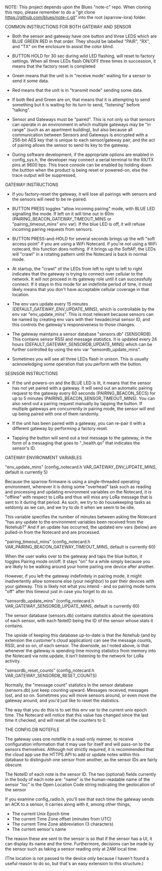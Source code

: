 NOTE:
This project depends upon the Blues "note-c" repo.
When cloning this repo, please remember to do a "git clone https://github.com/blues/note-c.git" into the root (sparrow-lora) folder.

COMMON INSTRUCTIONS FOR BOTH GATEWAY AND SENSOR

- Both the sensor and gateway have one button and three LEDS which are BLUE GREEN RED in that order.  They should be labelled "PAIR", "RX", and "TX" on the enclosure to assist the color blind. 

- BUTTON HOLD for 30 sec during wild LED flashing, will reset to factory settings.  When all three LEDs flash ON/OFF three times in succession, it means that the factory reset is completed

- Green means that the unit is in "receive mode" waiting for a sensor to send it some data.

- Red means that the unit is in "transmit mode" sending some data.

- If both Red and Green are on, that means that it is attempting to send something but it is waiting for its turn to send, "listening" before "talking".

- Sensor and Gateways must be "paired".  This is not only so that sensors can operate in an environment in which multiple gateways may be "in range" (such as an apartment building), but also because all communication between Sensors and Gateways is encrypted with a 256-bit AES key that is unique to each sensor/gateway pair, and the act of pairing allows the sensor to send its key to the gateway.

- During software development, if the appropriate options are enabled in config_sys.h, the developer may connect a serial terminal to the RX/TX pins at 9600 bps. This trace console can be enabled by holding down the buttton when the product is being reset or powered-on, else the trace output will be suppressed,


GATEWAY INSTRUCTIONS

- If you factory-reset the gateway, it will lose all pairings with sensors and the sensors will need to be re-paired.

- BUTTON PRESS toggles "allow incoming pairing" mode, with BLUE LED signalling the mode.  If left on it will time out in 60m (PAIRING_BEACON_GATEWAY_TIMEOUT_MINS or "pairing_timeout_mins" env var).  If the blue LED is off, it will refuse incoming pairing requests from sensors.

- BUTTON PRESS-and-HOLD for several seconds brings up the wifi "soft access point" if you are using a WiFi Notecard.  If you're not using a WiFi notecard, this function does nothing.  If it brings up the SoftAP, the LEDs will "crawl" in a rotating pattern until the Notecard is back in normal mode.

- At startup, the "crawl" of the LEDs from left to right to left to right indicates that the gateway is trying to connect over cellular to the network.  It will not proceed in its gateway role until it can successfully connect.  If it stays in this mode for an indefinite period of time, it most likely means that you don't have acceptable cellular coverage in that location.

- The env vars update every 15 minutes (DEFAULT_GATEWAY_ENV_UPDATE_MINS), which is controllable by the env var "env_update_mins".  This is most relevant because sensors can be named by creating env vars with their hexadecimal sensor ID, and this controls the gateway's responsiveness to those changes.

- The gateway maintains a sensor database "sensors.db" (SENSORDB).  This contains sensor RSSI and message statistics.  It is updated every 24 hours (DEFAULT_GATEWAY_SENSORDB_UPDATE_MINS) which can be further controlled by using the env var "sensordb_update_mins".

- Sometimes you will see all three LEDs flash in unison.  This is usually acknowledging some operation that you perform with the button.


SESNSOR INSTRUCTIONS

- If the unit powers-on and the BLUE LED is lit, it means that the sensor has not yet paired with a gateway.  It will send out an automatic pairing request to the gateway every 60 seconds (PAIRING_BEACON_SECS) for up to 5 minutes (PAIRING_BEACON_SENSOR_TIMEOUT_MINS).  You can also send out a pairing request manually by tapping the button.  If multiple gateways are concurrently in pairing mode, the sensor will end up being paired with one of them randomly.

- If the unit has been paired with a gateway, you can re-pair it with a different gateway by performing a factory reset.

- Tapping the button will send out a test message to the gateway, in the form of a messaging that goes to "_health.qo" that indicates the sensor's ID.


GATEWAY ENVIRONMENT VARIABLES

"env_update_mins"
(config_notecard.h VAR_GATEWAY_ENV_UPDATE_MINS, default is currently 5)

Because the sparrow firmware is using a single-threaded operating environment, whenever it is doing some "overhead" task such as reading and processing and updating environment variables on the Notecard, it is "offline" with respect to LoRa and thus will miss any LoRa message that is sent to it during that period.  As such, we try to do housekeeping tasks as seldomly as we can, and we try to do it when we seem to be idle.

This variable specifies the number of minutes between asking the Notecard "has any update to the environment variables been received from the Notehub?"  And if an update has occurred, the updated env vars (below) are pulled-in from the Notecard and are processed.

"pairing_timeout_mins"
(config_notecard.h VAR_PAIRING_BEACON_GATEWAY_TIMEOUT_MINS, default is currently 60)

When the user walks over to the gateway and taps the blue button, it toggles Pairing mode on/off.  It stays "on" for a while simply because you are likely to be walking around your home pairing one device after another.

However, if you left the gateway indefinitely in pairing mode, it might inadvertently allow someone else (your neighbor) to pair their devices with your gateway.  This is likely not what you intend - and so pairing mode turns "off" after this timeout just in case you forget to do so. 

"sensordb_update_mins"
(config_notecard.h VAR_GATEWAY_SENSORDB_UPDATE_MINS, default is currently 60)

The sensor database (sensors.db) contains statistics about the operations of each sensor, with each NoteID being the ID of the sensor whose stats it contains.

The upside of keeping this database up-to-date is that the Notehub (and by extension the customer's cloud application) can see the message counts, RSSI, and so on, of each sensor.  The downside, as I noted above, is that whenever the gateway is spending time moving statistics from memory into the Notecard via note.update, it isn't listening to the network for LoRa activity.

"sensordb_reset_counts"
(config_notecard.h VAR_GATEWAY_SENSORDB_RESET_COUNTS)

Normally, the "message count" statistics in the sensor database (sensors.db) just keep counting upward.  Messages received, messages lost, and so on.  Sometimes you will move sensors around, or even move the gateway around, and you'd just like to reset the statistics.

The way that you do this is to set this env var to the current unix epoch time.  The Notecard will notice that this value has changed since the last time it checked, and will reset all the counters to 0.


THE CONFIG.DB NOTEFILE

The gateway uses one notefile in a read-only manner, to receive configuration information that it may use for itself and will pass-on to the sensors themselves.  Although not strictly required, it is recommended that the cloud app use the HTTPS API to add or update notes within this database to distinguish one sensor from another, as the sensor IDs are fairly obscure.

The NoteID of each note is the sensor ID.  The two (optional) fields currently in the body of each note are:
"name" is the human-readable name of the sensor
"loc" is the Open Location Code string indicating the geolocation of the sensor

If you examine config_radio.h, you'll see that each time the gateway sends an ACK to a sensor, it carries along with it, among other things,
- The current Unix Epoch time
- The current Time Zone offset (minutes from UTC)
- The current Time Zone abbreviation (3 characters)
- The current sensor's name

The reason these are sent to the sensor is so that if the sensor has a UI, it can display its name and the time.  Furthermore, decisions can be made by the sensor such as taking a sensor reading only at 2AM local time.

(The location is not passed to the device only because I haven't found a useful reason to do so, but that's an easy extension to this structure.)
